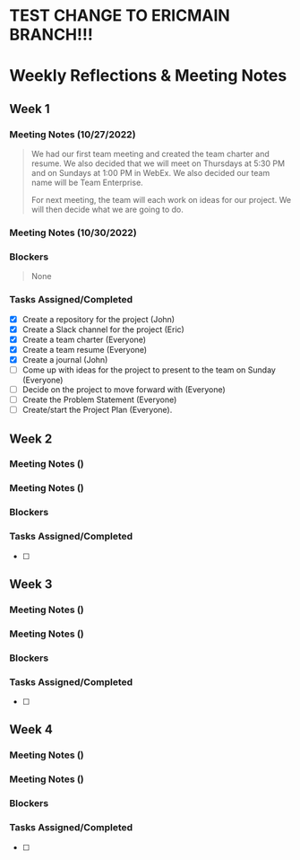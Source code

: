 # TEST CHANGE TO ERICMAIN BRANCH!!!
# Weekly Reflections & Meeting Notes
## Week 1
### Meeting Notes (10/27/2022)
> We had our first team meeting and created the team charter and resume. We also decided that we will meet on Thursdays at 5:30 PM and on Sundays at 1:00 PM in WebEx. 
> We also decided our team name will be Team Enterprise.
> 
> For next meeting, the team will each work on ideas for our project.  We will then decide what we are going to do.

### Meeting Notes (10/30/2022)
> 

### Blockers
>  None

### Tasks Assigned/Completed
- [x] Create a repository for the project (John)
- [x] Create a Slack channel for the project (Eric)
- [x] Create a team charter (Everyone)
- [x] Create a team resume (Everyone)
- [x] Create a journal (John)
- [ ] Come up with ideas for the project to present to the team on Sunday (Everyone)
- [ ] Decide on the project to move forward with (Everyone)
- [ ] Create the Problem Statement (Everyone)
- [ ] Create/start the Project Plan (Everyone).

## Week 2
### Meeting Notes ()
>
### Meeting Notes ()
>
### Blockers
>
### Tasks Assigned/Completed
- [ ] 
## Week 3
### Meeting Notes ()
>
### Meeting Notes ()
>
### Blockers
>
### Tasks Assigned/Completed
- [ ]
## Week 4
### Meeting Notes ()
>
### Meeting Notes ()
>
### Blockers
>
### Tasks Assigned/Completed
- [ ]